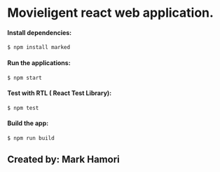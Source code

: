 # Movieligent react web application.

#### Install dependencies:

`$ npm install marked`

#### Run the applications:

`$ npm start`

#### Test with RTL ( React Test Library):

`$ npm test`

#### Build the app:

`$ npm run build`

## Created by: Mark Hamori

